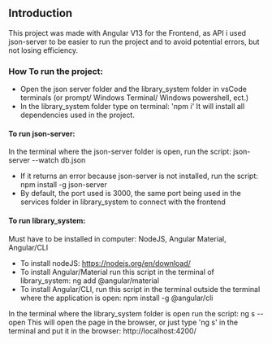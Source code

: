 ## Introduction
This project was made with Angular V13 for the Frontend, as API i used json-server to be easier to run the project and to avoid potential errors, but not losing efficiency.

###  How To run the project:
* Open the json server folder and the library_system folder in vsCode terminals (or prompt/ Windows Terminal/ Windows powershell, ect.)
* In the library_system folder type on terminal: 'npm i' 
It will install all dependencies used in the project.

#### To run json-server:
In the terminal where the json-server folder is open, run the script: json-server --watch db.json

* If it returns an error because json-server is not installed, run the script: npm install -g json-server
* By default, the port used is 3000, the same port being used in the services folder in library_system to connect with the frontend 

#### To run library_system:
Must have to be installed in computer: NodeJS, Angular Material, Angular/CLI
* To install nodeJS: <https://nodejs.org/en/download/>
* To install Angular/Material run this script in the terminal of library_system: ng add @angular/material
* To install Angular/CLI, run this script in the terminal outside  the terminal where the application is open: npm install -g @angular/cli


In the terminal where the library_system folder is open run the script: ng s --open 
This will open the page in the browser, or just type 'ng s' in the terminal and put it in the browser: http://localhost:4200/
